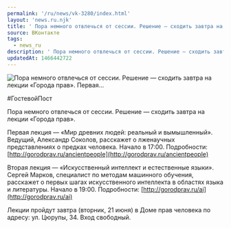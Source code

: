 ```yaml
---
permalink: '/ru/news/vk-3280/index.html'
layout: 'news.ru.njk'
title: ' Пора немного отвлечься от сессии. Решение — сходить завтра на лекции «Города прав».    Первая…'
source: ВКонтакте
tags:
  - news_ru
description: ' Пора немного отвлечься от сессии. Решение — сходить завтра на лекции «Города прав».    Первая…'
updatedAt: 1466442722
---
```

![ Пора немного отвлечься от сессии. Решение — сходить завтра на лекции «Города прав».    Первая…](https://sun9-57.userapi.com/impf/c631616/v631616484/33424/H7Grl60e9Qs.jpg?size=1280x533&quality=96&sign=16e0c3cb16493c8714d17c0ac6b692e7&c_uniq_tag=fznyvhltI2Nc4ObtjAt_0nJZd-8N4G3ACgbpCnkHEk8&type=album)

#ГостевойПост

Пора немного отвлечься от сессии. Решение — сходить завтра на лекции «Города прав».

Первая лекция — «Мир древних людей: реальный и вымышленный». Ведущий, Александр Соколов, расскажет о лженаучных представлениях о предках человека. Начало в 17:00. Подробности: [http://gorodprav.ru/ancientpeople](http://gorodprav.ru/ancientpeople)

Вторая лекция — «Искусственный интеллект и естественные языки». Сергей Марков, специалист по методам машинного обучения, расскажет о первых шагах искусственного интеллекта в областях языка и литературы. Начало в 19:00. Подробности: [http://gorodprav.ru/ai](http://gorodprav.ru/ai)

Лекции пройдут завтра (вторник, 21 июня) в Доме прав человека по адресу: ул. Цюрупы, 34. Вход свободный.

